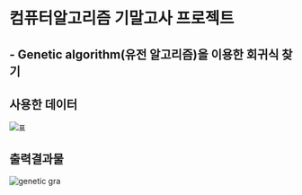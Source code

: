 <h1>컴퓨터알고리즘 기말고사 프로젝트</h1>

<h2> - Genetic algorithm(유전 알고리즘)을 이용한 회귀식 찾기</h2>



## 사용한 데이터

![표](https://user-images.githubusercontent.com/38155910/85722782-9a65de00-b72d-11ea-91c4-45a5796aa5db.JPG)


## 출력결과물

![genetic gra](https://user-images.githubusercontent.com/38155910/85723854-9ab2a900-b72e-11ea-8d92-534672781601.JPG)
